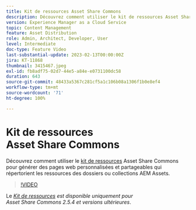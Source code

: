 ```yaml
---
title: Kit de ressources Asset Share Commons
description: Découvrez comment utiliser le kit de ressources Asset Share Commons pour générer des pages web personnalisées et partageables qui répertorient les ressources des dossiers ou collections AEM Assets.
version: Experience Manager as a Cloud Service
topic: Content Management
feature: Asset Distribution
role: Admin, Architect, Developer, User
level: Intermediate
doc-type: Feature Video
last-substantial-update: 2023-02-13T00:00:00Z
jira: KT-11868
thumbnail: 3415467.jpeg
exl-id: fb8adf75-02d7-44e5-a84e-e0731100dc58
duration: 643
source-git-commit: 48433a5367c281cf5a1c106b08a1306f1b0e8ef4
workflow-type: tm+mt
source-wordcount: '71'
ht-degree: 100%

---
```


# Kit de ressources Asset Share Commons

Découvrez comment utiliser le [kit de ressources](https://opensource.adobe.com/asset-share-commons/pages/asset-kit/overview/) Asset Share Commons pour générer des pages web personnalisées et partageables qui répertorient les ressources des dossiers ou collections AEM Assets.

>[!VIDEO](https://video.tv.adobe.com/v/3453449?quality=12&learn=on&captions=fre_fr)

Le _[Kit de ressources](https://opensource.adobe.com/asset-share-commons/pages/asset-kit/overview/) est disponible uniquement pour Asset Share Commons 2.5.4 et versions ultérieures_.
